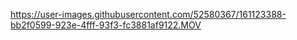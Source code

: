 

https://user-images.githubusercontent.com/52580367/161123388-bb2f0599-923e-4fff-93f3-fc3881af9122.MOV

